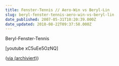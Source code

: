 ```yaml
---
title: Fenster-Tennis // Aero-Win vs Beryl-Lin
slug: beryl-fenster-tennis-aero-win-vs-beryl-lin
date_published: 2007-05-31T10:20:39.000Z
date_updated: 2018-08-22T09:37:58.000Z
---
```


Beryl-Fenster-Tennis

[youtube xC5uEe5OzNQ]

([via (archiviert)](http://web.archive.org/web/20070602153241/http://www.yigg.de:80/155429_WINDOWS_VISTA_AERO_VS_LINUX_UBUNTU_BERYL))
